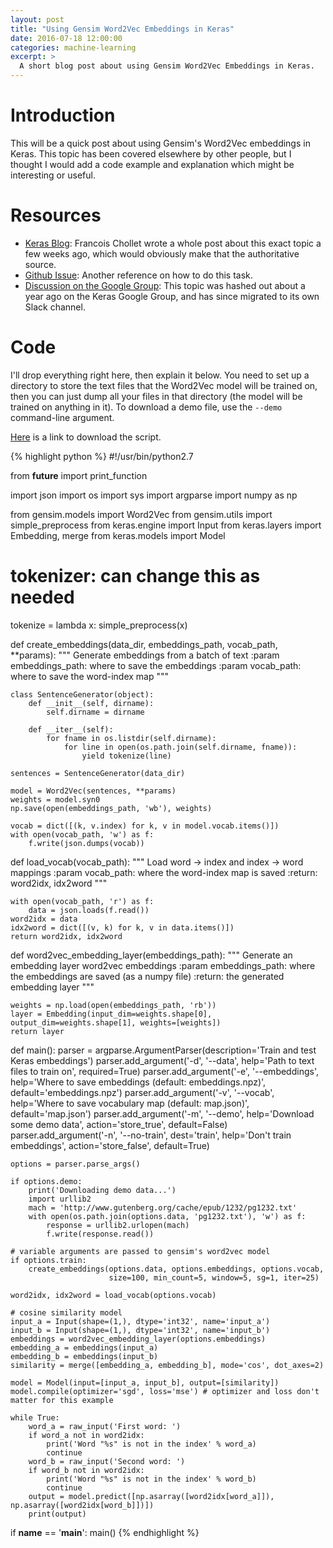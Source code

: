 ```yaml
---
layout: post
title: "Using Gensim Word2Vec Embeddings in Keras"
date: 2016-07-18 12:00:00
categories: machine-learning
excerpt: >
  A short blog post about using Gensim Word2Vec Embeddings in Keras.
---
```


# Introduction

This will be a quick post about using Gensim's Word2Vec embeddings in Keras. This topic has been covered elsewhere by other people, but I thought I would add a code example and explanation which might be interesting or useful.

# Resources

 - [Keras Blog][keras-blog]: Francois Chollet wrote a whole post about this exact topic a few weeks ago, which would obviously make that the authoritative source.
 - [Github Issue][github-issue]: Another reference on how to do this task.
 - [Discussion on the Google Group][google-group-discussion]: This topic was hashed out about a year ago on the Keras Google Group, and has since migrated to its own Slack channel.

# Code

I'll drop everything right here, then explain it below. You need to set up a directory to store the text files that the Word2Vec model will be trained on, then you can just dump all your files in that directory (the model will be trained on anything in it). To download a demo file, use the `--demo` command-line argument.

<a href="/resources/embeddings/embeddings.py" download>Here</a> is a link to download the script.

{% highlight python %}
#!/usr/bin/python2.7

from __future__ import print_function

import json
import os
import sys
import argparse
import numpy as np

from gensim.models import Word2Vec
from gensim.utils import simple_preprocess
from keras.engine import Input
from keras.layers import Embedding, merge
from keras.models import Model

# tokenizer: can change this as needed
tokenize = lambda x: simple_preprocess(x)


def create_embeddings(data_dir, embeddings_path, vocab_path, **params):
    """
    Generate embeddings from a batch of text
    :param embeddings_path: where to save the embeddings
    :param vocab_path: where to save the word-index map
    """

    class SentenceGenerator(object):
        def __init__(self, dirname):
            self.dirname = dirname

        def __iter__(self):
            for fname in os.listdir(self.dirname):
                for line in open(os.path.join(self.dirname, fname)):
                    yield tokenize(line)

    sentences = SentenceGenerator(data_dir)

    model = Word2Vec(sentences, **params)
    weights = model.syn0
    np.save(open(embeddings_path, 'wb'), weights)

    vocab = dict([(k, v.index) for k, v in model.vocab.items()])
    with open(vocab_path, 'w') as f:
        f.write(json.dumps(vocab))


def load_vocab(vocab_path):
    """
    Load word -> index and index -> word mappings
    :param vocab_path: where the word-index map is saved
    :return: word2idx, idx2word
    """

    with open(vocab_path, 'r') as f:
        data = json.loads(f.read())
    word2idx = data
    idx2word = dict([(v, k) for k, v in data.items()])
    return word2idx, idx2word


def word2vec_embedding_layer(embeddings_path):
    """
    Generate an embedding layer word2vec embeddings
    :param embeddings_path: where the embeddings are saved (as a numpy file)
    :return: the generated embedding layer
    """
    
    weights = np.load(open(embeddings_path, 'rb'))
    layer = Embedding(input_dim=weights.shape[0], output_dim=weights.shape[1], weights=[weights])
    return layer

def main():
    parser = argparse.ArgumentParser(description='Train and test Keras embeddings')
    parser.add_argument('-d', '--data', help='Path to text files to train on', required=True)
    parser.add_argument('-e', '--embeddings', help='Where to save embeddings (default: embeddings.npz)',
                        default='embeddings.npz')
    parser.add_argument('-v', '--vocab', help='Where to save vocabulary map (default: map.json)',
                        default='map.json')
    parser.add_argument('-m', '--demo', help='Download some demo data', action='store_true',
                        default=False)
    parser.add_argument('-n', '--no-train', dest='train', help='Don\'t train embeddings',
                        action='store_false', default=True)

    options = parser.parse_args()

    if options.demo:
        print('Downloading demo data...')
        import urllib2
        mach = 'http://www.gutenberg.org/cache/epub/1232/pg1232.txt'
        with open(os.path.join(options.data, 'pg1232.txt'), 'w') as f:
            response = urllib2.urlopen(mach)
            f.write(response.read())

    # variable arguments are passed to gensim's word2vec model
    if options.train:
        create_embeddings(options.data, options.embeddings, options.vocab,
                          size=100, min_count=5, window=5, sg=1, iter=25)

    word2idx, idx2word = load_vocab(options.vocab)

    # cosine similarity model
    input_a = Input(shape=(1,), dtype='int32', name='input_a')
    input_b = Input(shape=(1,), dtype='int32', name='input_b')
    embeddings = word2vec_embedding_layer(options.embeddings)
    embedding_a = embeddings(input_a)
    embedding_b = embeddings(input_b)
    similarity = merge([embedding_a, embedding_b], mode='cos', dot_axes=2)

    model = Model(input=[input_a, input_b], output=[similarity])
    model.compile(optimizer='sgd', loss='mse') # optimizer and loss don't matter for this example

    while True:
        word_a = raw_input('First word: ')
        if word_a not in word2idx:
            print('Word "%s" is not in the index' % word_a)
            continue
        word_b = raw_input('Second word: ')
        if word_b not in word2idx:
            print('Word "%s" is not in the index' % word_b)
            continue
        output = model.predict([np.asarray([word2idx[word_a]]), np.asarray([word2idx[word_b]])])
        print(output)

if __name__ == '__main__':
    main()
{% endhighlight %}

[keras-blog]: https://blog.keras.io/using-pre-trained-word-embeddings-in-a-keras-model.html
[github-issue]: https://github.com/fchollet/keras/issues/853
[google-group-discussion]: https://groups.google.com/forum/#!topic/keras-users/4wUnPDutY5o
[my-gist]: https://gist.github.com/codekansas/15b3c2a2e9bc7a3c345138a32e029969

